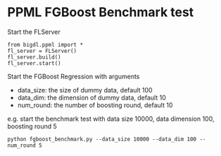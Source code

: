 # PPML FGBoost Benchmark test

Start the FLServer
```
from bigdl.ppml import *
fl_server = FLServer()
fl_server.build()
fl_server.start()
```

Start the FGBoost Regression with arguments
* data_size: the size of dummy data, default 100
* data_dim: the dimension of dummy data, default 10
* num_round: the number of boosting round, default 10

e.g. start the benchmark test with data size 10000, data dimension 100, boosting round 5
```
python fgboost_benchmark.py --data_size 10000 --data_dim 100 --num_round 5
```
